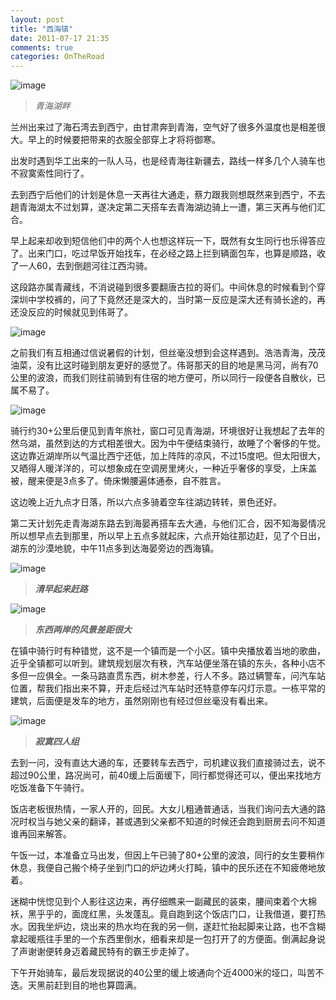 ```yaml
---
layout: post
title: "西海镇"
date: 2011-07-17 21:35
comments: true
categories: OnTheRoad
---
```

![image](http://i1001.photobucket.com/albums/af134/mxiaochi/xinjiang/p_large_MuaR_66aa000417f75c43_zps86cbc46e.jpg)
>*_青海湖畔_*

兰州出来过了海石湾去到西宁，由甘肃奔到青海，空气好了很多外温度也是相差很大。早上的时候要把带来的衣服全部穿上才将将御寒。

<!--more-->

出发时遇到华工出来的一队人马，也是经青海往新疆去，路线一样多几个人骑车也不寂寞索性同行了。

去到西宁后他们的计划是休息一天再往大通走，蔡力跟我则想既然来到西宁，不去趟青海湖太不过划算，遂决定第二天搭车去青海湖边骑上一遭，第三天再与他们汇合。

早上起来却收到短信他们中的两个人也想这样玩一下，既然有女生同行也乐得答应了。出来门口，吃过早饭开始找车，在必经之路上拦到辆面包车，也算是顺路，收了一人60，去到倒趟河往江西沟骑。

这段路亦属青藏线，不消说碰到很多要翻唐古拉的哥们。中间休息的时候看到个穿深圳中学校裤的，问了下竟然还是深大的，当时第一反应是深大还有骑长途的，再还没反应的时候就见到伟哥了。

![image](http://i1001.photobucket.com/albums/af134/mxiaochi/xinjiang/p_large_QMPq_6693000407f45c43_zps6c003a15.jpg)

之前我们有互相通过信说暑假的计划，但丝毫没想到会这样遇到。浩浩青海，茂茂油菜，没有比这时碰到朋友更好的感觉了。伟哥那天的目的地是黑马河，尚有70公里的波浪，而我们则往前骑到有住宿的地方便可，所以同行一段便各自散伙，已属不易了。

![image](http://i1001.photobucket.com/albums/af134/mxiaochi/xinjiang/p_large_Sxpm_66a70004146f5c43_zps88cde4d5.jpg)

骑行约30+公里后便见到青年旅社，窗口可见青海湖，环境很好让我想起了去年的然乌湖，虽然到达的方式相差很大。因为中午便结束骑行，故睡了个奢侈的午觉。这边靠近湖岸所以气温比西宁还低，加上阵阵的凉风，不过15度吧。但太阳很大，又晒得人暖洋洋的，可以想象成在空调房里烤火，一种近乎奢侈的享受，上床盖被，醒来便是3点多了。倚床懒腰遍体通泰，自不胜言。

这边晚上近九点才日落，所以六点多骑着空车往湖边转转，景色还好。

第二天计划先走青海湖东路去到海晏再搭车去大通，与他们汇合，因不知海晏情况所以想早点去到那里，所以早上五点多就起床，六点开始往那边赶，见了个日出，湖东的沙漠地貌，中午11点多到达海晏旁边的西海镇。

![image](http://i1001.photobucket.com/albums/af134/mxiaochi/xinjiang/p_large_2ieZ_66970004035a5c43_zps298d641c.jpg)
>*__清早起来赶路__*

![image](http://i1001.photobucket.com/albums/af134/mxiaochi/xinjiang/p_large_WrCs_66a7000414735c43_zps68c68cc7.jpg)
>*__东西两岸的风景差距很大__*

在镇中骑行时有种错觉，这不是一个镇而是一个小区。镇中央播放着当地的歌曲，近乎全镇都可以听到。建筑规划层次有秩，汽车站便坐落在镇的东头，各种小店不多但一应俱全。一条马路直贯东西，树木参差，行人不多。路过辆警车，问汽车站位置，帮我们指出来不算，开走后经过汽车站时还特意停车闪灯示意。一栋平常的建筑，后面便是发车的地方，虽然刚刚也有经过但丝毫没有看出来。

![image](http://i1001.photobucket.com/albums/af134/mxiaochi/xinjiang/p_large_CPJc_66c0000405a95c43_zpsc886100c.jpg)
>*__寂寞四人组__*

去到一问，没有直达大通的车，还要转车去西宁，司机建议我们直接骑过去，说不超过90公里，路况尚可，前40缓上后面缓下，同行都觉得还可以，便出来找地方吃饭准备下午骑行。

饭店老板很热情，一家人开的，回民。大女儿粗通普通话，当我们询问去大通的路况时权当与她父亲的翻译，甚或遇到父亲都不知道的时候还会跑到厨房去问不知道谁再回来解答。

午饭一过，本准备立马出发，但因上午已骑了80+公里的波浪，同行的女生要稍作休息，我便自己搬个椅子坐到门口的炉边烤火打盹，镇中的民乐还在不知疲倦地放着。

迷糊中恍惚见到个人影往这边来，再仔细瞧来一副藏民的装束，腰间束着个大棉袄，黑乎乎的，面庞红黑，头发蓬乱。竟自跑到这个饭店门口，让我借道，要打热水。因我坐炉边，烧出来的热水均在我的另一侧，遂赶忙抬起脚来让路，也不含糊拿起暖瓶往手里的一个东西里倒水，细看来却是一包打开了的方便面。倒满起身说了声谢谢便转身迈着藏民特有的霸王步走掉了。

下午开始骑车，最后发现据说的40公里的缓上坡通向个近4000米的垭口，叫苦不迭。天黑前赶到目的地也算圆满。

